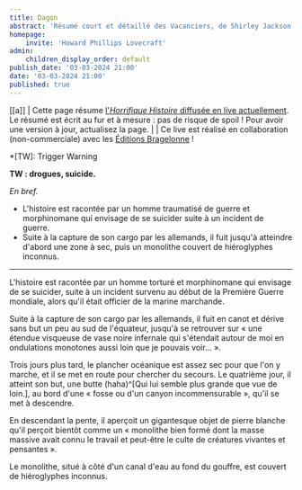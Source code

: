 ```yaml
---
title: Dagon
abstract: 'Résumé court et détaillé des Vacanciers, de Shirley Jackson !'
homepage:
    invite: 'Howard Phillips Lovecraft'
admin:
    children_display_order: default
publish_date: '03-03-2024 21:00'
date: '03-03-2024 21:00'
published: true
---
```


[[a]]
| Cette page résume [l'_Horrifique Histoire_ diffusée en live actuellement](https://www.twitch.tv/vchabrette). Le résumé est écrit au fur et à mesure : pas de risque de spoil ! Pour avoir une version à jour, actualisez la page.
|
| Ce live est réalisé en collaboration (non-commerciale) avec les [Éditions Bragelonne](https://www.bragelonne.fr/) !

*[TW]: Trigger Warning

**TW : drogues, suicide.**

_En bref._

- L'histoire est racontée par un homme traumatisé de guerre et morphinomane qui envisage de se suicider suite à un incident de guerre.
- Suite à la capture de son cargo par les allemands, il fuit jusqu'à atteindre d'abord une zone à sec, puis un monolithe couvert de hiéroglyphes inconnus.

---

L'histoire est racontée par un homme torturé et morphinomane qui envisage de se suicider, suite à un incident survenu au début de la Première Guerre mondiale, alors qu'il était officier de la marine marchande.

Suite à la capture de son cargo par les allemands, il fuit en canot et dérive sans but un peu au sud de l'équateur, jusqu'à se retrouver sur « une étendue visqueuse de vase noire infernale qui s'étendait autour de moi en ondulations monotones aussi loin que je pouvais voir… ».

Trois jours plus tard, le plancher océanique est assez sec pour que l'on y marche, et il se met en route pour chercher du secours. Le quatrième jour, il atteint son but, une butte (haha)^[Qui lui semble plus grande que vue de loin.], au bord d'une « fosse ou d'un canyon incommensurable », qu'il se met à descendre.

En descendant la pente, il aperçoit un gigantesque objet de pierre blanche qu'il perçoit bientôt comme un « monolithe bien formé dont la masse massive avait connu le travail et peut-être le culte de créatures vivantes et pensantes ».

Le monolithe, situé à côté d'un canal d'eau au fond du gouffre, est couvert de hiéroglyphes inconnus.